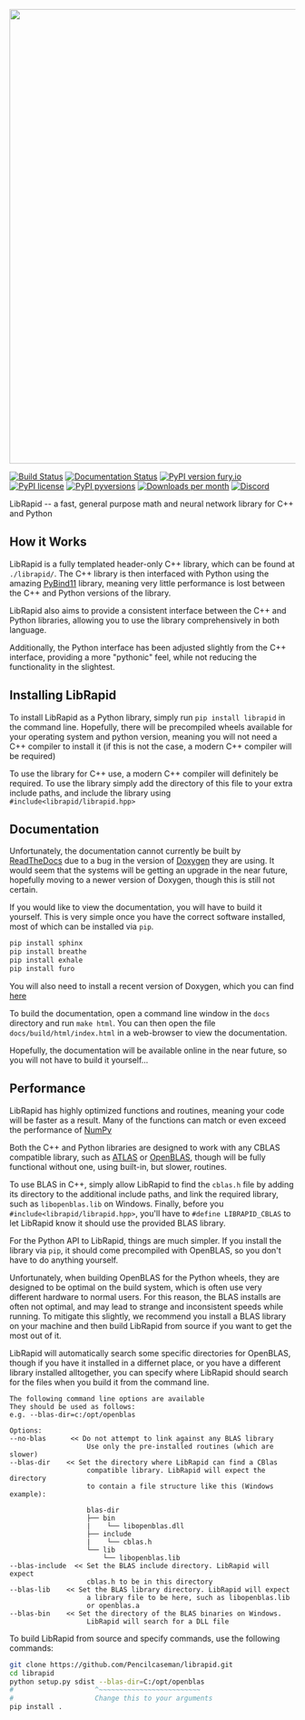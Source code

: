 <p align="center">
<img src="https://github.com/Pencilcaseman/librapid/blob/master/branding/logo_transparent_trimmed.png" width="800">
</p>

[![Build Status](https://github.com/pencilcaseman/librapid/actions/workflows/wheels.yaml/badge.svg)](https://github.com/Pencilcaseman/librapid/actions/workflows/wheels.yaml) [![Documentation Status](https://readthedocs.org/projects/librapid/badge/?version=latest)](https://librapid.readthedocs.io/en/latest/?badge=latest) [![PyPI version fury.io](https://badge.fury.io/py/librapid.svg)](https://pypi.python.org/pypi/librapid/) [![PyPI license](https://img.shields.io/pypi/l/librapid.svg)](https://pypi.python.org/pypi/librapid/) [![PyPI pyversions](https://img.shields.io/pypi/pyversions/librapid.svg)](https://pypi.python.org/pypi/librapid/) [![Downloads per month](https://img.shields.io/pypi/dm/librapid.svg)](https://pypi.python.org/pypi/librapid/) [![Discord](https://img.shields.io/discord/848914274105557043)](https://discord.gg/cGxTFTgCAC)

LibRapid -- a fast, general purpose math and neural network library for C++ and Python

## How it Works

LibRapid is a fully templated header-only C++ library, which can be found at ```./librapid/```. The C++ library is then interfaced with Python using the amazing [PyBind11](https://github.com/pybind/pybind11) library, meaning very little performance is lost between the C++ and Python versions of the library.

LibRapid also aims to provide a consistent interface between the C++ and Python libraries, allowing you to use the library comprehensively in both language.

Additionally, the Python interface has been adjusted slightly from the C++ interface, providing a more "pythonic" feel, while not reducing the functionality in the slightest.

## Installing LibRapid

To install LibRapid as a Python library, simply run ```pip install librapid``` in the command line. Hopefully, there will be precompiled wheels available for your operating system and python version, meaning you will not need a C++ compiler to install it (if this is not the case, a modern C++ compiler will be required)

To use the library for C++ use, a modern C++ compiler will definitely be required. To use the library simply add the directory of this file to your extra include paths, and include the library using ```#include<librapid/librapid.hpp>```

## Documentation

Unfortunately, the documentation cannot currently be built by [ReadTheDocs](https://readthedocs.org/) due to a bug in the version of [Doxygen](https://www.doxygen.nl/index.html) they are using. It would seem that the systems will be getting an upgrade in the near future, hopefully moving to a newer version of Doxygen, though this is still not certain.

If you would like to view the documentation, you will have to build it yourself. This is very simple once you have the correct software installed, most of which can be installed via ```pip```.

```bash
pip install sphinx
pip install breathe
pip install exhale
pip install furo
```

You will also need to install a recent version of Doxygen, which you can find [here](https://www.doxygen.nl/download.html)

To build the documentation, open a command line window in the ```docs``` directory and run ```make html```. You can then open the file ```docs/build/html/index.html``` in a web-browser to view the documentation.

Hopefully, the documentation will be available online in the near future, so you will not have to build it yourself...

## Performance

LibRapid has highly optimized functions and routines, meaning your code will be faster as a result. Many of the functions can match or even exceed the performance of [NumPy](https://github.com/numpy/numpy)

Both the C++ and Python libraries are designed to work with any CBLAS compatible library, such as [ATLAS](https://github.com/math-atlas/math-atlas) or [OpenBLAS](https://github.com/xianyi/OpenBLAS), though will be fully functional without one, using built-in, but slower, routines.

To use BLAS in C++, simply allow LibRapid to find the ```cblas.h``` file by adding its directory to the additional include paths, and link the required library, such as ```libopenblas.lib``` on Windows. Finally, before you ```#include<librapid/librapid.hpp>```, you'll have to ```#define LIBRAPID_CBLAS``` to let LibRapid know it should use the provided BLAS library.

For the Python API to LibRapid, things are much simpler. If you install the library via ```pip```, it should come precompiled with OpenBLAS, so you don't have to do anything yourself.

Unfortunately, when building OpenBLAS for the Python wheels, they are designed to be optimal on the build system, which is often use very different hardware to normal users. For this reason, the BLAS installs are often not optimal, and may lead to strange and inconsistent speeds while running. To mitigate this slightly, we recommend you install a BLAS library on your machine and then build LibRapid from source if you want to get the most out of it.

LibRapid will automatically search some specific directories for OpenBLAS, though if you have it installed in a differnet place, or you have a different library installed alltogether, you can specify where LibRapid should search for the files when you build it from the command line.

``` None
The following command line options are available
They should be used as follows:
e.g. --blas-dir=c:/opt/openblas

Options:
--no-blas	   << Do not attempt to link against any BLAS library
				   Use only the pre-installed routines (which are slower)
--blas-dir	  << Set the directory where LibRapid can find a CBlas
				   compatible library. LibRapid will expect the directory
				   to contain a file structure like this (Windows example):

				   blas-dir
				   ├── bin
				   |	└── libopenblas.dll
				   ├── include
				   |	└── cblas.h
				   └── lib
					   └── libopenblas.lib
--blas-include  << Set the BLAS include directory. LibRapid will expect
				   cblas.h to be in this directory
--blas-lib	  << Set the BLAS library directory. LibRapid will expect
				   a library file to be here, such as libopenblas.lib
				   or openblas.a
--blas-bin	  << Set the directory of the BLAS binaries on Windows.
				   LibRapid will search for a DLL file
```

To build LibRapid from source and specify commands, use the following commands:

``` bash
git clone https://github.com/Pencilcaseman/librapid.git
cd librapid
python setup.py sdist --blas-dir=C:/opt/openblas
#					 ^~~~~~~~~~~~~~~~~~~~~~~~~~
#					 Change this to your arguments
pip install .
```
